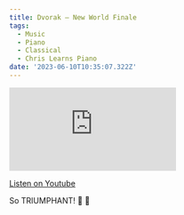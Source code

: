```yaml
---
title: Dvorak — New World Finale
tags:
  - Music
  - Piano
  - Classical
  - Chris Learns Piano
date: '2023-06-10T10:35:07.322Z'
---
```


<iframe src="https://www.youtube-nocookie.com/embed/m3jdsy0v8XQ?modestbranding=1&showinfo=0&rel=0" title="YouTube video player" frameborder="0" allow="accelerometer; autoplay; encrypted-media; gyroscope; picture-in-picture;" allowfullscreen className="youtube_video"></iframe>

[Listen on Youtube](https://youtu.be/m3jdsy0v8XQ)

So TRIUMPHANT! 🌅 💪
